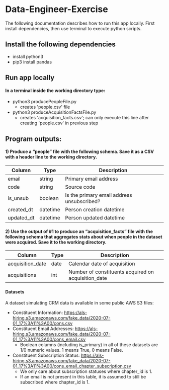 # Data-Engineer-Exercise

The following documentation describes how to run this app locally. First install dependencies, then use terminal to execute python scripts.


## Install the following dependencies
* install python3 
* pip3 install pandas

## Run app locally
#### In a terminal inside the working directory type:
* python3 producePeopleFile.py
  * creates 'people.csv' file
* python3 produceAcquisitionFactsFile.py
  * creates 'acquisition_facts.csv'; can only execute this line after creating 'people.csv' in previous step


## Program outputs:

#### 1) Produce a “people” file with the following schema. Save it as a CSV with a header line to the working directory.


| Column | Type | Description |
| -------| -----| ------ |
| email | string| Primary email address |
| code | string| Source code |
| is_unsub | boolean| Is the primary email address unsubscribed? |
| created_dt | datetime | Person creation datetime |
| updated_dt | datetime | Person updated datetime |

#### 2) Use the output of #1 to produce an “acquisition_facts” file with the following schema that aggregates stats about when people in the dataset were acquired. Save it to the working directory.


| Column | Type | Description |
| -------| -----| ------ |
| acquisition_date | date| Calendar date of acquisition |
| acquisitions | int| Number of constituents acquired on acquisition_date |


#### Datasets

A dataset simulating CRM data is available in some public AWS S3 files:
* Constituent Information: https://als-hiring.s3.amazonaws.com/fake_data/2020-07-01_17%3A11%3A00/cons.csv
* Constituent Email Addresses: https://als-hiring.s3.amazonaws.com/fake_data/2020-07-01_17%3A11%3A00/cons_email.csv
  * Boolean columns (including is_primary) in all of these datasets are 1/0 numeric values. 1 means True, 0 means False.
* Constituent Subscription Status: https://als-hiring.s3.amazonaws.com/fake_data/2020-07-01_17%3A11%3A00/cons_email_chapter_subscription.csv
  * We only care about subscription statuses where chapter_id is 1.
  * If an email is not present in this table, it is assumed to still be subscribed where chapter_id is 1.






















